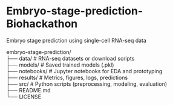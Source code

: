 # Embryo-stage-prediction-Biohackathon
Embryo stage prediction using single-cell RNA-seq data

embryo-stage-prediction/ \
├── data/      # RNA-seq datasets or download scripts\
├── models/    # Saved trained models (.pkl)\
├── notebooks/ # Jupyter notebooks for EDA and prototyping\
├── results/   # Metrics, figures, logs, predictions \
├── src/       # Python scripts (preprocessing, modeling, evaluation)\
├── README.md\
└── LICENSE
